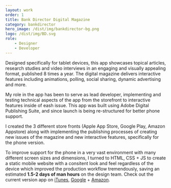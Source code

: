 ```yaml
---
layout: work
order: 1
title: Bank Director Digital Magazine
category: bankdirector
hero_image: /dist/img/bankdirector-bg.png
logo: /dist/img/BD.svg
role:
    - Designer
    - Developer
---
```


Designed specifically for tablet devices, this app showcases topical articles, research studies and video interviews in an engaging and visually appealing format, published 8 times a year.  The digital magazine delivers interactive features including animations, polling, social sharing, dynamic advertising and more.

My role in the app has been to serve as lead developer, implementing and testing technical aspects of the app from the storefront to interactive features inside of eash issue. This app was built using Adobe Digital Publishing Suite, and since launch is being re-structured for better phone support.

I created the 3 different store fronts (Apple App Store, Google Play, Amazon Appstore) along with implementing the publishing processes of creating new issues of the magazine and new interactive features, specifically for the phone version.

To improve support for the phone in a very vast environment with many different screen sizes and dimensions, I turned to HTML, CSS + JS to create a static mobile website with a consitent look and feel regardless of the device which improved the production workflow tremendously, saving an estimated **1.5-2 days of man hours** on the design team. Check out the current version app on [iTunes][1], [Google][2] + [Amazon][3].

[1]: https://itunes.apple.com/us/app/bank-director-digital-magazine/id977811694?ls=1&amp;mt=8
[2]: https://play.google.com/store/apps/details?id=com.bankdirector.bddm
[3]: http://www.amazon.com/gp/mas/dl/android?p=com.bankdirector.bddm
